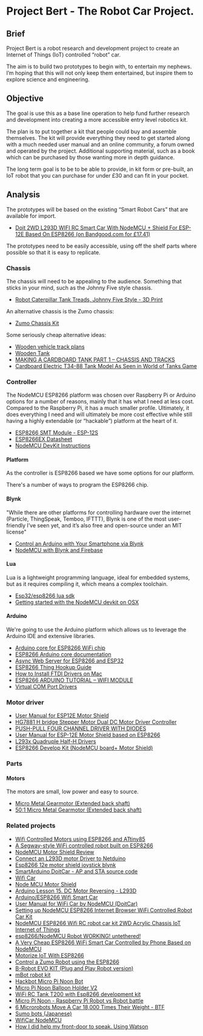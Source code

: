 # Project Bert - The Robot Car Project.

## Brief

Project Bert is a robot research and development project to create an Internet of Things (IoT) controlled “robot” car.

The aim is to build two prototypes to begin with, to entertain my nephews. I’m hoping that this will not only keep them entertained, but inspire them to explore science and engineering.

## Objective

The goal is use this as a base line operation to help fund further research and development into creating a more accessible entry level robotics kit.

The plan is to put together a kit that people could buy and assemble themselves. The kit will provide everything they need to get started along with a much needed user manual and an online community, a forum owned and operated by the project. Additional supporting material, such as a book which can be purchased by those wanting more in depth guidance.

The long term goal is to be to be able to provide, in kit form or pre-built, an IoT robot that you can purchase for under £30 and can fit in your pocket.

## Analysis

The prototypes will be based on the existing “Smart Robot Cars” that are available for import.

* [Doit 2WD L293D WIFI RC Smart Car With NodeMCU + Shield For ESP-12E Based On ESP8266 (on Bandgood.com for £17.41)](http://www.banggood.com/Geekcreit-Doit-2WD-L293D-WIFI-RC-Smart-Car-With-NodeMCU-Shield-For-ESP-12E-Based-On-ESP8266-p-995166.html)

The prototypes need to be easily accessible, using off the shelf parts where possible so that it is easy to replicate.

### Chassis

The chassis will need to be appealing to the audience. Something that sticks in your mind, such as the Johnny Five style chassis.

- [Robot Caterpillar Tank Treads, Johnny Five Style - 3D Print](http://www.instructables.com/id/Robot-Caterpillar-Treads-Johnny-Five-Style-3D-P/)

An alternative chassis is the Zumo chassis:

- [Zumo Chassis Kit](http://shop.pimoroni.com/products/zumo-chassis-kit-no-motors)

Some seriously cheap alternative ideas:

- [Wooden vehicle track plans](https://woodgears.ca/tracked_vehicle/plans.html)
- [Wooden Tank](https://www.youtube.com/watch?v=ZYvNLW1jg90)
- [MAKING A CARDBOARD TANK PART 1 – CHASSIS AND TRACKS](https://andersmakes.wordpress.com/2014/04/10/making-a-cardboard-tank-part-1-chassis-and-tracks/)
- [Cardboard Electric T34-88 Tank Model As Seen in World of Tanks Game](http://www.instructables.com/id/Cardboard-Electric-T34-88-Tank-Model-As-Seen-in-Wo/)

### Controller

The NodeMCU ESP8266 platform was chosen over Raspberry Pi or Arduino options for a number of reasons, mainly that it has what I need at less cost. Compared to the Raspberry Pi, it has a much smaller profile. Ultimately, it does everything I need and will ultimately be more cost effective while still having a highly extendable (or “hackable”) platform at the heart of it.

- [ESP8266 SMT Module - ESP-12S](http://www.adafruit.com/product/2491)
- [ESP8266EX Datasheet](https://cdn-shop.adafruit.com/product-files/2471/0A-ESP8266__Datasheet__EN_v4.3.pdf)
- [NodeMCU DevKit Instructions](https://raw.githubusercontent.com/nodemcu/nodemcu-devkit/daf9c016989ab1f1dda6cb00a3f8f2aa59c7688c/Documents/NODEMCU-DEVKIT-INSTRUCTION-EN.png)

#### Platform

As the controller is ESP8266 based we have some options for our platform.

There's a number of ways to program the ESP8266 chip.

#### Blynk

"While there are other platforms for controlling hardware over the internet (Particle, ThingSpeak, Temboo, IFTTT), Blynk is one of the most user-friendly I’ve seen yet, and it’s also free and open-source under an MIT license"

- [Control an Arduino with Your Smartphone via Blynk](https://makezine.com/2015/07/06/control-arduino-your-smartphone-via-blynk/)
- [NodeMCU with Blynk and Firebase](https://www.slideshare.net/e2m/nodemcu-with-blynk-and-firebase)

#### Lua

Lua is a lightweight programming language, ideal for embedded systems, but as it requires compiling it, which means a complex toolchain.

- [Esp32/esp8266 lua sdk](http://github.com/Nicholas3388/LuaNode)
- [Getting started with the NodeMCU devkit on OSX](http://github.com/nodemcu/nodemcu-devkit/wiki/Getting-Started-on-OSX)

#### Arduino

We're going to use the Arduino platform which allows us to leverage the Arduino IDE and extensive libraries.

- [Arduino core for ESP8266 WiFi chip](http://github.com/esp8266/Arduino)
- [ESP8266 Arduino core documentation](http://esp8266.github.io/Arduino/versions/2.3.0/)
- [Async Web Server for ESP8266 and ESP32](http://github.com/me-no-dev/ESPAsyncWebServer)
- [ESP8266 Thing Hookup Guide](https://learn.sparkfun.com/tutorials/esp8266-thing-hookup-guide/installing-the-esp8266-arduino-addon)
- [How to Install FTDI Drivers on Mac](http://learn.sparkfun.com/tutorials/how-to-install-ftdi-drivers/mac)
- [ESP8266 ARDUINO TUTORIAL – WIFI MODULE](https://www.geekstips.com/esp8266-arduino-tutorial-iot-code-example/)
- [Virtual COM Port Drivers](http://www.ftdichip.com/Drivers/VCP.htm)

### Motor driver

- [User Manual for ESP12E Motor Shield](http://cdn.hackaday.io/files/8856378895104/user-mannual-for-esp-12e-motor-shield.pdf)
- [HG7881 H bridge Stepper Motor Dual DC Motor Driver Controller](https://chioszrobots.com/2014/06/01/hg7881-h-bridge-stepper-motor-dual-dc-motor-driver-controller/)
- [PUSH-PULL FOUR CHANNEL DRIVER WITH DIODES](http://www.arduino.cc/documents/datasheets/H-bridge_motor_driver.PDF)
- [User Manual for ESP-12E Motor Shield based on ESP8266](http://www.gitbook.com/book/smartarduino/user-mannual-for-esp-12e-motor-shield/details)
- [L293x Quadruple Half-H Drivers](http://www.ti.com/lit/ds/symlink/l293.pdf)
- [ESP8266 Develop Kit (NodeMCU board+ Motor Shield)](http://www.tindie.com/products/doit/esp8266-develop-kit-nodemcu-board-motor-shield/)

### Parts

#### Motors

The motors are small, low power and easy to source.

- [Micro Metal Gearmotor (Extended back shaft)](http://shop.pimoroni.com/products/micro-metal-gearmotor-extended-back-shaft)
- [50:1 Micro Metal Gearmotor (Extended back shaft)](https://cdn.shopify.com/s/files/1/0174/1800/files/JL-12FN20-50-06420_XG2014111401-Model.pdf?9187369518581184232)

### Related projects

- [Wifi Controlled Motors using ESP8266 and ATtiny85](http://blog.nyl.io/esp8266-motor/)
- [A Segway-style WiFi controlled robot built on ESP8266](http://flannelhead.github.io/projects/espway.html)
- [NodeMCU Motor Shield Review](https://blog.the-jedi.co.uk/2015/11/26/nodemcu-motor-shield-review/)
- [Connect an L293D motor Driver to Netduino](http://fritzing.org/projects/l293d-motor-driver)
- [Esp8266 12e motor shield joystick blynk](http://community.blynk.cc/t/esp8266-12e-motor-shield-joystick-blynk/10498)
- [SmartArduino DoitCar - AP and STA source code](http://github.com/SmartArduino/DoitCar)
- [Wifi Car](http://github.com/squix78/esp8266-projects/tree/master/arduino-ide/wifi-car)
- [Node MCU Motor Shield](http://hackaday.io/project/8856-incubator-controller/log/29291-node-mcu-motor-shield)
- [Arduino Lesson 15. DC Motor Reversing - L293D](http://learn.adafruit.com/adafruit-arduino-lesson-15-dc-motor-reversing/lm293d)
- [Arduino/ESP8266 Wifi Smart Car](http://osoyoo.com/2017/01/18/smartcar/)
- [User Manual for WiFi Car by NodeMCU (DoitCar)](http://smartarduino.gitbooks.io/user-manual-for-wifi-car-by-nodemcu-doitcar-/content/)
- [Setting up NodeMCU ESP8266 Internet Browser WiFi Controlled Robot Car Kit](http://www.alictronix.com/archives/256)
- [NodeMCU ESP8266 Wifi RC robot car kit 2WD Acrylic Chassis IoT Internet of Things](http://www.alictronix.com/product/2060)
- [esp8266/NodeMCU Robot WORKING! untethered!](https://community.blynk.cc/t/esp8266-nodemcu-robot-working-untethered/455/21)
- [A Very Cheap ESP8266 WiFi Smart Car Controlled by Phone Based on NodeMCU](http://www.instructables.com/id/A-very-cheap-ESP8266-WiFi-smart-car-controlled-by-/)
- [Motorize IoT With ESP8266](http://www.instructables.com/id/Motorize-IoT-With-ESP8266/)
- [Control a Zumo Robot using the ESP8266](http://www.jayconsystems.com/tutorials/zumo-esp12/)
- [B-Robot EVO KIT (Plug and Play Robot version)](http://www.jjrobots.com/product/b-robot-kit-plug-and-play-robot-version/)
- [mBot robot kit](http://store.makeblock.com/product/mbot-robot-kit)
- [Hackbot Micro Pi Noon Bot](http://www.thingiverse.com/thing:1848621)
- [Micro Pi Noon Balloon Holder V2](http://www.thingiverse.com/thing:2017018)
- [WiFi RC Tank T200 with Esp8266 development kit](http://www.tindie.com/products/doit/wifi-rc-tank-t200-with-esp8266-development-kit/)
- [Micro Pi Noon - Raspberry Pi Robot vs Robot battle](https://www.youtube.com/watch?v=EGSz-_uYLqU)
- [6 Microrobots Move A Car 18,000 Times Their Weight - BTF](https://www.youtube.com/watch?v=FLFse2RcuRU)
- [Sumo bots (Japanese)](http://www.youtube.com/watch?v=QCqxOzKNFks)
- [WifiCar NodeMCU](https://web.archive.org/web/20170209144251/http://www.rudiswiki.de/wiki/WiFiCar-NodeMCU)
- [How I did help my front-door to speak. Using Watson](https://developer.ibm.com/recipes/tutorials/how-i-help-my-front-door-to-speak-using-watson/)
